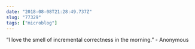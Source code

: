 ```yaml
---
date: "2018-08-08T21:28:49.737Z"
slug: "77329"
tags: ["microblog"]
---
```


“I love the smell of incremental correctness in the morning.” - Anonymous
